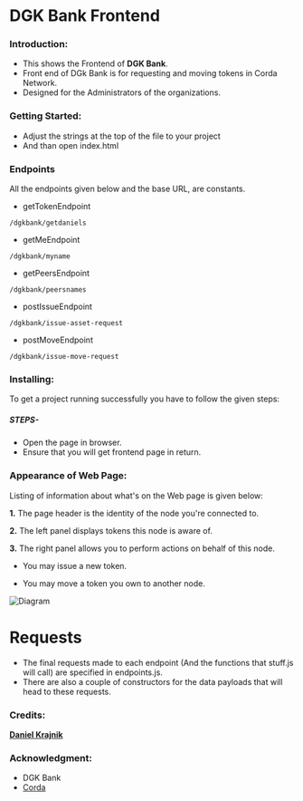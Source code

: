 # DGK Bank Frontend

### Introduction: 
- This shows the Frontend of **DGK Bank**.
- Front end of DGk Bank is for requesting and moving tokens in Corda Network.
- Designed for the Administrators of the organizations.

### Getting Started: 
- Adjust the strings at the top of the file to your project 
- And than open index.html 


### Endpoints
All the endpoints given below and the base URL, are constants.


- getTokenEndpoint
```
/dgkbank/getdaniels
```
- getMeEndpoint
```
/dgkbank/myname
```

- getPeersEndpoint
```
/dgkbank/peersnames
```

- postIssueEndpoint
```
/dgkbank/issue-asset-request
```
- postMoveEndpoint
```
/dgkbank/issue-move-request
```

### Installing: 
To get a project running successfully you have to follow the given steps: 
 
##### STEPS- 
 
- Open the page in browser.
- Ensure that you will get frontend page in return. 

### Appearance of Web Page:
Listing of information about what's on the Web page is given below:

**1.** The page header is the identity of the node you're connected to.

**2.**  The left panel displays tokens this node is aware of.

**3.**  The right panel allows you to perform actions on behalf of this node.

   - You may issue a new token.
  
   - You may move a token you own to another node. 
  
  ![Diagram](dgkfrontend.jpg)


# Requests
- The final requests made to each endpoint (And the functions that stuff.js will call) are specified in endpoints.js.
- There are also a couple of constructors for the data payloads that will head to these requests. 


### Credits: 
[**Daniel Krajnik**](daniel.krajnik@bcstechnology.com.au)


### Acknowledgment: 
- DGK Bank
- [Corda](https://www.corda.net/)




